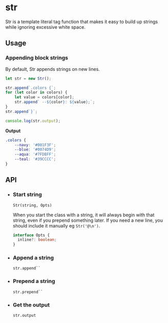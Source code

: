 # str

Str is a template literal tag function that makes it easy to build up strings while ignoring excessive white space.

## Usage

### Appending block strings

By default, Str appends strings on new lines.

```js
let str = new Str();

str.append`.colors {`;
for (let color in colors) {
	let value = colors[color];
	str.append` --${color}: ${value};`;
}
str.append`}`;

console.log(str.output);
```

**Output**

```css
.colors {
	--navy: '#001F3F';
	--blue: '#0074D9';
	--aqua: '#7FDBFF';
	--teal: '#39CCCC';
}
```

## API

- ### Start string

  `Str(string, Opts)`

  When you start the class with a string, it will always begin with that string, even if you prepend something later. If you need a new line, you should include it manually eg `Str('@\n')`.

  ```ts
  interface Opts {
  	inline?: boolean;
  }
  ```

- ### Append a string

  ` str.append`` `

- ### Prepend a string

  ` str.prepend`` `

- ### Get the output

  `str.output`
